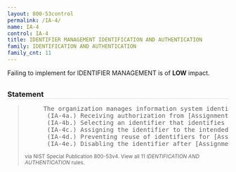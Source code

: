 ```yaml
---
layout: 800-53control
permalink: /IA-4/
name: IA-4
control: IA-4
title: IDENTIFIER MANAGEMENT IDENTIFICATION AND AUTHENTICATION
family: IDENTIFICATION AND AUTHENTICATION
family_cnt: 11
---
```

<p class="text-info">Failing to implement for IDENTIFIER MANAGEMENT is of <b>LOW</b> impact.</p>

<h3 style="border-bottom:1px solid #ddd;margin:30px 0 8px 0;">Statement</h3>
<blockquote>
<pre>     The organization manages information system identifiers by: 
      (IA-4a.) Receiving authorization from [Assignment: organization-defined personnel or roles] to assign an individual, group, role, or device identifier; 
      (IA-4b.) Selecting an identifier that identifies an individual, group, role, or device; 
      (IA-4c.) Assigning the identifier to the intended individual, group, role, or device; 
      (IA-4d.) Preventing reuse of identifiers for [Assignment: organization-defined time period]; and 
      (IA-4e.) Disabling the identifier after [Assignment: organization-defined time period of inactivity]. 
</pre>
<p><small>via NIST Special Publication 800-53v4. View all 11 <i>IDENTIFICATION AND AUTHENTICATION</i> rules. <a href="/cce/ssg/group/$Group_id"><span class="glyphicon glyphicon-link"></span></a> </small></p>
</blockquote>

